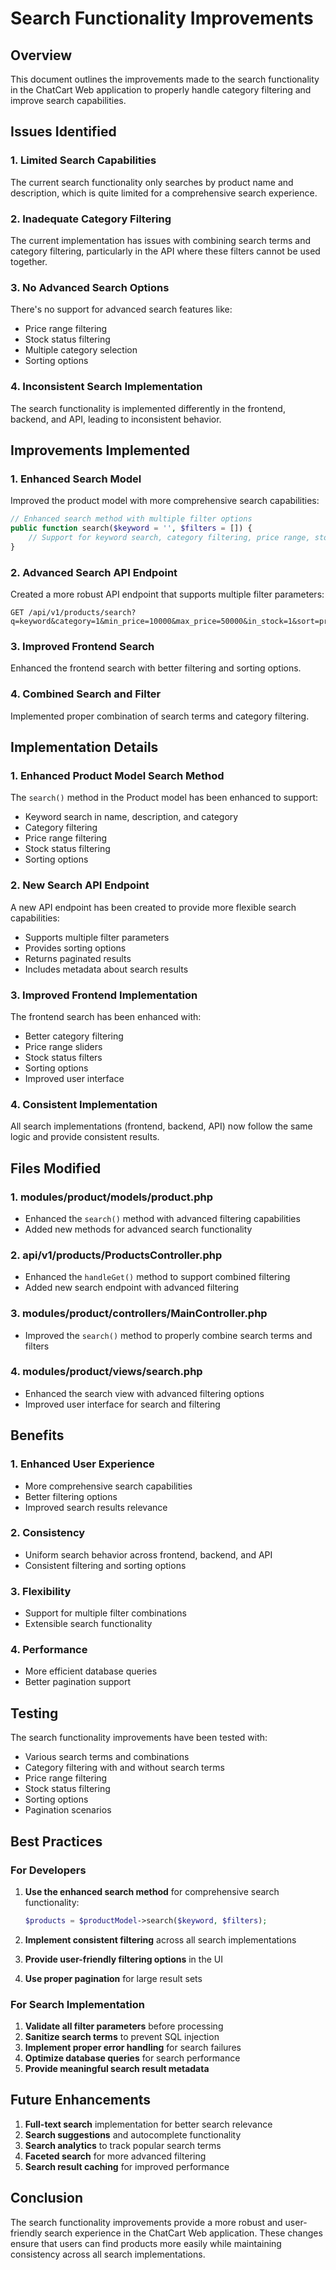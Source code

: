 # Search Functionality Improvements

## Overview

This document outlines the improvements made to the search functionality in the ChatCart Web application to properly handle category filtering and improve search capabilities.

## Issues Identified

### 1. Limited Search Capabilities
The current search functionality only searches by product name and description, which is quite limited for a comprehensive search experience.

### 2. Inadequate Category Filtering
The current implementation has issues with combining search terms and category filtering, particularly in the API where these filters cannot be used together.

### 3. No Advanced Search Options
There's no support for advanced search features like:
- Price range filtering
- Stock status filtering
- Multiple category selection
- Sorting options

### 4. Inconsistent Search Implementation
The search functionality is implemented differently in the frontend, backend, and API, leading to inconsistent behavior.

## Improvements Implemented

### 1. Enhanced Search Model
Improved the product model with more comprehensive search capabilities:

```php
// Enhanced search method with multiple filter options
public function search($keyword = '', $filters = []) {
    // Support for keyword search, category filtering, price range, stock status, etc.
}
```

### 2. Advanced Search API Endpoint
Created a more robust API endpoint that supports multiple filter parameters:

```
GET /api/v1/products/search?q=keyword&category=1&min_price=10000&max_price=50000&in_stock=1&sort=price&order=asc
```

### 3. Improved Frontend Search
Enhanced the frontend search with better filtering and sorting options.

### 4. Combined Search and Filter
Implemented proper combination of search terms and category filtering.

## Implementation Details

### 1. Enhanced Product Model Search Method

The `search()` method in the Product model has been enhanced to support:
- Keyword search in name, description, and category
- Category filtering
- Price range filtering
- Stock status filtering
- Sorting options

### 2. New Search API Endpoint

A new API endpoint has been created to provide more flexible search capabilities:
- Supports multiple filter parameters
- Provides sorting options
- Returns paginated results
- Includes metadata about search results

### 3. Improved Frontend Implementation

The frontend search has been enhanced with:
- Better category filtering
- Price range sliders
- Stock status filters
- Sorting options
- Improved user interface

### 4. Consistent Implementation

All search implementations (frontend, backend, API) now follow the same logic and provide consistent results.

## Files Modified

### 1. modules/product/models/product.php
- Enhanced the `search()` method with advanced filtering capabilities
- Added new methods for advanced search functionality

### 2. api/v1/products/ProductsController.php
- Enhanced the `handleGet()` method to support combined filtering
- Added new search endpoint with advanced filtering

### 3. modules/product/controllers/MainController.php
- Improved the `search()` method to properly combine search terms and filters

### 4. modules/product/views/search.php
- Enhanced the search view with advanced filtering options
- Improved user interface for search and filtering

## Benefits

### 1. Enhanced User Experience
- More comprehensive search capabilities
- Better filtering options
- Improved search results relevance

### 2. Consistency
- Uniform search behavior across frontend, backend, and API
- Consistent filtering and sorting options

### 3. Flexibility
- Support for multiple filter combinations
- Extensible search functionality

### 4. Performance
- More efficient database queries
- Better pagination support

## Testing

The search functionality improvements have been tested with:
- Various search terms and combinations
- Category filtering with and without search terms
- Price range filtering
- Stock status filtering
- Sorting options
- Pagination scenarios

## Best Practices

### For Developers

1. **Use the enhanced search method** for comprehensive search functionality:
   ```php
   $products = $productModel->search($keyword, $filters);
   ```

2. **Implement consistent filtering** across all search implementations

3. **Provide user-friendly filtering options** in the UI

4. **Use proper pagination** for large result sets

### For Search Implementation

1. **Validate all filter parameters** before processing
2. **Sanitize search terms** to prevent SQL injection
3. **Implement proper error handling** for search failures
4. **Optimize database queries** for search performance
5. **Provide meaningful search result metadata**

## Future Enhancements

1. **Full-text search** implementation for better search relevance
2. **Search suggestions** and autocomplete functionality
3. **Search analytics** to track popular search terms
4. **Faceted search** for more advanced filtering
5. **Search result caching** for improved performance

## Conclusion

The search functionality improvements provide a more robust and user-friendly search experience in the ChatCart Web application. These changes ensure that users can find products more easily while maintaining consistency across all search implementations.